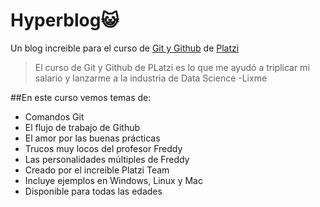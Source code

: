 # Hyperblog😺
Un blog increible para el curso de [Git y Github](https://platzi.com/clases/git-github/) de [Platzi](https://platzi.com/)

> El curso de Git y Github de PLatzi es lo que me ayudó a triplicar mi salario y lanzarme a la industria de Data Science
> -Lixme

##En este curso vemos temas de:
- Comandos Git
- El flujo de trabajo de Github
- El amor por las buenas prácticas
- Trucos muy locos del profesor Freddy
- Las personalidades múltiples de Freddy
- Creado por el increible Platzi Team
- Incluye ejemplos en Windows, Linux y Mac
- Disponible para todas las edades
